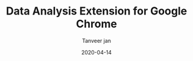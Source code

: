 ---
layout: post
author: Tanveer jan
title: Data Analysis Extension for Google Chrome
date: 2020-04-14
thumbnail: /assets/img/posts/object-detector.png
category: Machine-Learning
summary: This extension analyze the change in prices of e-commerce websites 
---